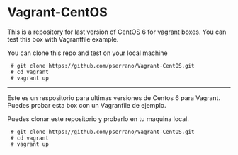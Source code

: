 Vagrant-CentOS
==============



This is a repository for last version of CentOS 6 for vagrant boxes. You can test this box with Vagrantfile example.


You can clone this repo and test on your local machine

     # git clone https://github.com/pserrano/Vagrant-CentOS.git
     # cd vagrant
     # vagrant up


---

Este es un respositorio para ultimas versiones de Centos 6 para Vagrant. Puedes probar esta box con un Vagranfile de ejemplo. 

Puedes clonar este repositorio y probarlo en tu maquina local.

	 # git clone https://github.com/pserrano/Vagrant-CentOS.git
     # cd vagrant
     # vagrant up
